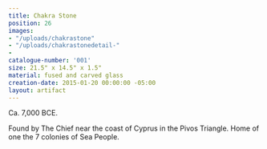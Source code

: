 ```yaml
---
title: Chakra Stone
position: 26
images:
- "/uploads/chakrastone"
- "/uploads/chakrastonedetail-"
- 
catalogue-number: '001'
size: 21.5" x 14.5" x 1.5"
material: fused and carved glass
creation-date: 2015-01-20 00:00:00 -05:00
layout: artifact
---
```


Ca. 7,000 BCE.

Found by The Chief near the coast of Cyprus in the Pivos Triangle. Home of one the 7 colonies of Sea People.